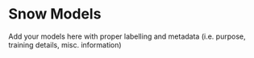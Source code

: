 # Snow Models
Add your models here with proper labelling and metadata (i.e. purpose, training details, misc. information)
